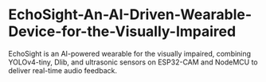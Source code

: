 # EchoSight-An-AI-Driven-Wearable-Device-for-the-Visually-Impaired
EchoSight is an AI-powered wearable for the visually impaired, combining YOLOv4-tiny, Dlib, and ultrasonic sensors on ESP32-CAM and NodeMCU to deliver real-time audio feedback.
